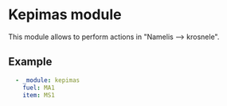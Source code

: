 # Kepimas module

This module allows to perform actions in "Namelis --> krosnele".

## Example

```yaml
  - _module: kepimas
    fuel: MA1
    item: MS1
```

